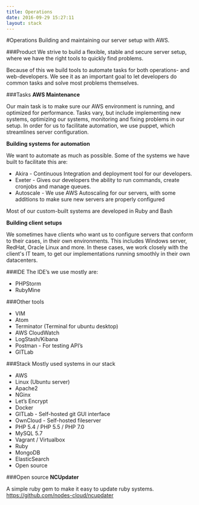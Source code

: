 ```yaml
---
title: Operations
date: 2016-09-29 15:27:11
layout: stack
---
```

#Operations
Building and maintaining our server setup with AWS.

###Product
We strive to build a flexible, stable and secure server setup, where we have the right tools to quickly find problems.

Because of this we build tools to automate tasks for both operations- and web-developers. We see it as an important goal to let developers do common tasks and solve most problems themselves.

###Tasks
**AWS Maintenance**

Our main task is to make sure our AWS environment is running, and optimized for performance. Tasks vary, but include implementing new systems, optimizing our systems, monitoring and fixing problems in our setup. In order for us to facilitate automation, we use puppet, which streamlines server configuration.

**Building systems for automation**

We want to automate as much as possible. Some of the systems we have built to facilitate this are:

- Akira - Continuous Integration and deployment tool for our developers.
- Exeter - Gives our developers the ability to run commands, create cronjobs and manage queues.
- Autoscale - We use AWS Autoscaling for our servers, with some additions to make sure new servers are properly configured

Most of our custom-built systems are developed in Ruby and Bash

**Building client setups**

We sometimes have clients who want us to configure servers that conform to their cases, in their own environments. This includes Windows server, RedHat, Oracle Linux and more.
In these cases, we work closely with the client's IT team, to get our implementations running smoothly in their own datacenters.

###IDE
The IDE’s we use mostly are:
- PHPStorm
- RubyMine

###Other tools
- VIM
- Atom
- Terminator (Terminal for ubuntu desktop)
- AWS CloudWatch
- LogStash/Kibana
- Postman - For testing API’s
- GITLab

###Stack
Mostly used systems in our stack

- AWS
- Linux (Ubuntu server)
- Apache2
- NGinx
- Let’s Encrypt
- Docker
- GITLab - Self-hosted git GUI interface
- OwnCloud - Self-hosted fileserver
- PHP 5.4 / PHP 5.5 / PHP 7.0
- MySQL 5.7
- Vagrant / Virtualbox
- Ruby
- MongoDB
- ElasticSearch
- Open source

###Open source
**NCUpdater**

A simple ruby gem to make it easy to update ruby systems.
https://github.com/nodes-cloud/ncupdater
